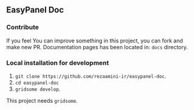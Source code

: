 ## EasyPanel Doc

### Contribute

If you feel You can improve something in this project, you can fork and make new PR.
Documentation pages has been located in: `docs` directory.

### Local installation for development

1. `git clone https://github.com/rezaamini-ir/easypanel-doc`.
2. `cd easypanel-doc`
3. `gridsome develop`.

This project needs `gridsome`.